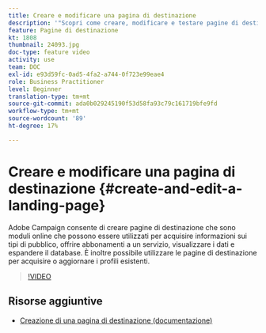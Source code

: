 ```yaml
---
title: Creare e modificare una pagina di destinazione
description: '"Scopri come creare, modificare e testare pagine di destinazione in Adobe Campaign Standard."'
feature: Pagine di destinazione
kt: 1808
thumbnail: 24093.jpg
doc-type: feature video
activity: use
team: DOC
exl-id: e93d59fc-0ad5-4fa2-a744-0f723e99eae4
role: Business Practitioner
level: Beginner
translation-type: tm+mt
source-git-commit: ada0b029245190f53d58fa93c79c161719bfe9fd
workflow-type: tm+mt
source-wordcount: '89'
ht-degree: 17%

---
```


# Creare e modificare una pagina di destinazione {#create-and-edit-a-landing-page}

Adobe Campaign consente di creare pagine di destinazione che sono moduli online che possono essere utilizzati per acquisire informazioni sui tipi di pubblico, offrire abbonamenti a un servizio, visualizzare i dati e espandere il database. È inoltre possibile utilizzare le pagine di destinazione per acquisire o aggiornare i profili esistenti.

>[!VIDEO](https://video.tv.adobe.com/v/24093?quality=12)

## Risorse aggiuntive

* [Creazione di una pagina di destinazione (documentazione)](https://docs.campaign.adobe.com/doc/standard/getting_started/en/ACS_CreateLandingPage.html)
